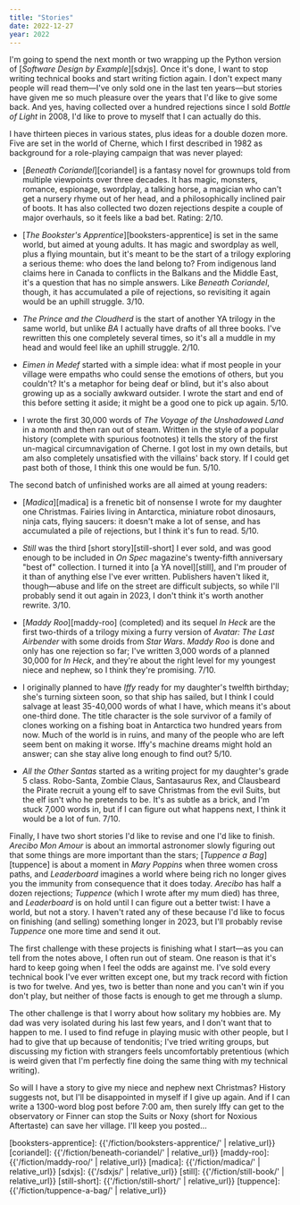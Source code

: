 ```yaml
---
title: "Stories"
date: 2022-12-27
year: 2022
---
```


I'm going to spend the next month or two wrapping up the Python version of [*Software Design by Example*][sdxjs]. Once it's done, I want to stop writing technical books and start writing fiction again. I don't expect many people will read them—I've only sold one in the last ten years—but stories have given me so much pleasure over the years that I'd like to give some back. And yes, having collected over a hundred rejections since I sold *Bottle of Light* in 2008, I'd like to prove to myself that I can actually do this.

I have thirteen pieces in various states, plus ideas for a double dozen more. Five are set in the world of Cherne, which I first described in 1982 as background for a role-playing campaign that was never played:

- [*Beneath Coriandel*][coriandel] is a fantasy novel for grownups told from multiple viewpoints over three decades. It has magic, monsters, romance, espionage, swordplay, a talking horse, a magician who can't get a nursery rhyme out of her head, and a philosophically inclined pair of boots. It has also collected two dozen rejections despite a couple of major overhauls, so it feels like a bad bet. Rating: 2/10.

- [*The Bookster's Apprentice*][booksters-apprentice] is set in the same world, but aimed at young adults. It has magic and swordplay as well, plus a flying mountain, but it's meant to be the start of a trilogy exploring a serious theme: who does the land belong to? From indigenous land claims here in Canada to conflicts in the Balkans and the Middle East, it's a question that has no simple answers. Like *Beneath Coriandel*, though, it has accumulated a pile of rejections, so revisiting it again would be an uphill struggle. 3/10.

- *The Prince and the Cloudherd* is the start of another YA trilogy in the same world, but unlike *BA* I actually have drafts of all three books. I've rewritten this one completely several times, so it's all a muddle in my head and would feel like an uphill struggle. 2/10.

- *Eimen in Medef* started with a simple idea: what if most people in your village were empaths who could sense the emotions of others, but you couldn't? It's a metaphor for being deaf or blind, but it's also about growing up as a socially awkward outsider. I wrote the start and end of this before setting it aside; it might be a good one to pick up again. 5/10.

- I wrote the first 30,000 words of *The Voyage of the Unshadowed Land* in a month and then ran out of steam. Written in the style of a popular history (complete with spurious footnotes) it tells the story of the first un-magical circumnavigation of Cherne. I got lost in my own details, but am also completely unsatisfied with the villains' back story. If I could get past both of those, I think this one would be fun. 5/10.

The second batch of unfinished works are all aimed at young readers:

- [*Madica*][madica] is a frenetic bit of nonsense I wrote for my daughter one Christmas. Fairies living in Antarctica, miniature robot dinosaurs, ninja cats, flying saucers: it doesn't make a lot of sense, and has accumulated a pile of rejections, but I think it's fun to read. 5/10.

- *Still* was the third [short story][still-short] I ever sold, and was good enough to be included in *On Spec* magazine's twenty-fifth anniversary "best of" collection. I turned it into [a YA novel][still], and I'm prouder of it than of anything else I've ever written. Publishers haven't liked it, though—abuse and life on the street are difficult subjects, so while I'll probably send it out again in 2023, I don't think it's worth another rewrite. 3/10.

- [*Maddy Roo*][maddy-roo] (completed) and its sequel *In Heck* are the first two-thirds of a trilogy mixing a furry version of *Avatar: The Last Airbender* with some droids from *Star Wars*. *Maddy Roo* is done and only has one rejection so far; I've written 3,000 words of a planned 30,000 for *In Heck*, and they're about the right level for my youngest niece and nephew, so I think they're promising. 7/10.

- I originally planned to have *Iffy* ready for my daughter's twelfth birthday; she's turning sixteen soon, so that ship has sailed, but I think I could salvage at least 35-40,000 words of what I have, which means it's about one-third done. The title character is the sole survivor of a family of clones working on a fishing boat in Antarctica two hundred years from now. Much of the world is in ruins, and many of the people who are left seem bent on making it worse. Iffy's machine dreams might hold an answer; can she stay alive long enough to find out? 5/10.

- *All the Other Santas* started as a writing project for my daughter's grade 5 class. Robo-Santa, Zombie Claus, Santasaurus Rex, and Clausbeard the Pirate recruit a young elf to save Christmas from the evil Suits, but the elf isn't who he pretends to be. It's as subtle as a brick, and I'm stuck 7,000 words in, but if I can figure out what happens next, I think it would be a lot of fun. 7/10.

Finally, I have two short stories I'd like to revise and one I'd like to finish. *Arecibo Mon Amour* is about an immortal astronomer slowly figuring out that some things are more important than the stars; [*Tuppence a Bag*][tuppence] is about a moment in *Mary Poppins* when three women cross paths, and *Leaderboard* imagines a world where being rich no longer gives you the immunity from consequence that it does today. *Arecibo* has half a dozen rejections; *Tuppence* (which I wrote after my mum died) has three, and *Leaderboard* is on hold until I can figure out a better twist: I have a world, but not a story. I haven't rated any of these because I'd like to focus on finishing (and selling) something longer in 2023, but I'll probably revise *Tuppence* one more time and send it out.

The first challenge with these projects is finishing what I start—as you can tell from the notes above, I often run out of steam. One reason is that it's hard to keep going when I feel the odds are against me. I've sold every technical book I've ever written except one, but my track record with fiction is two for twelve. And yes, two is better than none and you can't win if you don't play, but neither of those facts is enough to get me through a slump.

The other challenge is that I worry about how solitary my hobbies are. My dad was very isolated during his last few years, and I don't want that to happen to me. I used to find refuge in playing music with other people, but I had to give that up because of tendonitis; I've tried writing groups, but discussing my fiction with strangers feels uncomfortably pretentious (which is weird given that I'm perfectly fine doing the same thing with my technical writing).

So will I have a story to give my niece and nephew next Christmas? History suggests not, but I'll be disappointed in myself if I give up again. And if I can write a 1300-word blog post before 7:00 am, then surely Iffy can get to the observatory or Finner can stop the Suits or Noxy (short for Noxious Aftertaste) can save her village. I'll keep you posted…

[booksters-apprentice]: {{'/fiction/booksters-apprentice/' | relative_url}}
[coriandel]: {{'/fiction/beneath-coriandel/' | relative_url}}
[maddy-roo]: {{'/fiction/maddy-roo/' | relative_url}}
[madica]: {{'/fiction/madica/' | relative_url}}
[sdxjs]: {{'/sdxjs/' | relative_url}}
[still]: {{'/fiction/still-book/' | relative_url}}
[still-short]: {{'/fiction/still-short/' | relative_url}}
[tuppence]: {{'/fiction/tuppence-a-bag/' | relative_url}}

